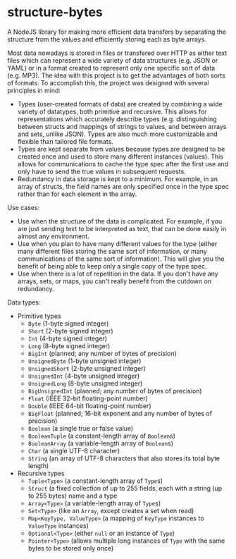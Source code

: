 # structure-bytes
A NodeJS library for making more efficient data transfers by separating the structure from the values and efficiently storing each as byte arrays.

Most data nowadays is stored in files or transfered over HTTP as either text files which can represent a wide variety of data structures (e.g. JSON or YAML) or in a format created to represent only one specific sort of data (e.g. MP3). The idea with this project is to get the advantages of both sorts of formats. To accomplish this, the project was designed with several principles in mind:
- Types (user-created formats of data) are created by combining a wide variety of datatypes, both primitive and recursive. This allows for representations which accurately describe types (e.g. distinguishing between structs and mappings of strings to values, and between arrays and sets, unlike JSON). Types are also much more customizable and flexible than tailored file formats.
- Types are kept separate from values because types are designed to be created once and used to store many different instances (values). This allows for communications to cache the type spec after the first use and only have to send the true values in subsequent requests.
- Redundancy in data storage is kept to a minimum. For example, in an array of structs, the field names are only specified once in the type spec rather than for each element in the array.

Use cases:
- Use when the structure of the data is complicated. For example, if you are just sending text to be interpreted as text, that can be done easily in almost any environment.
- Use when you plan to have many different values for the type (either many different files storing the same sort of information, or many communications of the same sort of information). This will give you the benefit of being able to keep only a single copy of the type spec.
- Use when there is a lot of repetition in the data. If you don't have any arrays, sets, or maps, you can't really benefit from the cutdown on redundancy.

Data types:
- Primitive types
  - `Byte` (1-byte signed integer)
  - `Short` (2-byte signed integer)
  - `Int` (4-byte signed integer)
  - `Long` (8-byte signed integer)
  - `BigInt` (planned; any number of bytes of precision)
  - `UnsignedByte` (1-byte unsigned integer)
  - `UnsignedShort` (2-byte unsigned integer)
  - `UnsignedInt` (4-byte unsigned integer)
  - `UnsignedLong` (8-byte unsigned integer)
  - `BigUnsignedInt` (planned; any number of bytes of precision)
  - `Float` (IEEE 32-bit floating-point number)
  - `Double` (IEEE 64-bit floating-point number)
  - `BigFloat` (planned; 16-bit exponent and any number of bytes of precision)
  - `Boolean` (a single true or false value)
  - `BooleanTuple` (a constant-length array of `Boolean`s)
  - `BooleanArray` (a variable-length array of `Boolean`s)
  - `Char` (a single UTF-8 character)
  - `String` (an array of UTF-8 characters that also stores its total byte length)
- Recursive types
  - `Tuple<Type>` (a constant-length array of `Type`s)
  - `Struct` (a fixed collection of up to 255 fields, each with a string (up to 255 bytes) name and a type
  - `Array<Type>` (a variable-length array of `Type`s)
  - `Set<Type>` (like an `Array`, except creates a set when read)
  - `Map<KeyType, ValueType>` (a mapping of `KeyType` instances to `ValueType` instances)
  - `Optional<Type>` (either `null` or an instance of `Type`)
  - `Pointer<Type>` (allows multiple long instances of `Type` with the same bytes to be stored only once)
